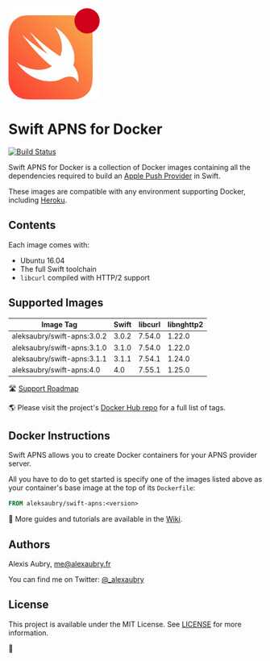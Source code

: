 <img src="https://raw.githubusercontent.com/alexaubry/docker-swift-apns/master/.github/apns-logo.png" width="181" height="181"/>

# Swift APNS for Docker

[![Build Status](https://travis-ci.org/alexaubry/docker-swift-apns.svg?branch=master)](https://travis-ci.org/alexaubry/docker-swift-apns)

Swift APNS for Docker is a collection of Docker images containing all the dependencies required to build an [Apple Push Provider](https://developer.apple.com/library/content/documentation/NetworkingInternet/Conceptual/RemoteNotificationsPG/APNSOverview.html) in Swift.

These images are compatible with any environment supporting Docker, including [Heroku](https://devcenter.heroku.com/articles/container-registry-and-runtime).

## Contents

Each image comes with:

- Ubuntu 16.04
- The full Swift toolchain
- `libcurl` compiled with HTTP/2 support

## Supported Images

| Image Tag                        | Swift      | libcurl | libnghttp2 |
|----------------------------------|------------|---------|------------|
| aleksaubry/swift-apns:3.0.2      | 3.0.2      | 7.54.0  | 1.22.0     |
| aleksaubry/swift-apns:3.1.0      | 3.1.0      | 7.54.0  | 1.22.0     |
| aleksaubry/swift-apns:3.1.1      | 3.1.1      | 7.54.1  | 1.24.0     |
| aleksaubry/swift-apns:4.0        | 4.0        | 7.55.1  | 1.25.0     |

&#x1F6E3;  [Support Roadmap](ROADMAP.md)

&#x1F30E;  Please visit the project's [Docker Hub repo](https://hub.docker.com/r/aleksaubry/swift-apns/) for a full list of tags.

## Docker Instructions

Swift APNS allows you to create Docker containers for your APNS provider server.

All you have to do to get started is specify one of the images listed above as your container's base image at the top of its `Dockerfile`:

```dockerfile
FROM aleksaubry/swift-apns:<version>
```

&#x1F4D6;  More guides and tutorials are available in the [Wiki](https://github.com/alexaubry/docker-swift-apns/wiki).

## Authors

Alexis Aubry, me@alexaubry.fr

You can find me on Twitter: [@_alexaubry](https://twitter.com/_alexaubry)

## License

This project is available under the MIT License. See [LICENSE](LICENSE) for more information.

&#x1F433;